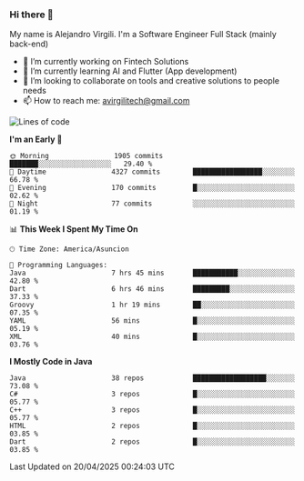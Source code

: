 ### Hi there 👋

My name is Alejandro Virgili. I'm a Software Engineer Full Stack (mainly back-end)


- 🔭 I’m currently working on Fintech Solutions
- 🌱 I’m currently learning AI and Flutter (App development)
- 👯 I’m looking to collaborate on tools and creative solutions to people needs
- 📫 How to reach me: avirgilitech@gmail.com
  
<!--START_SECTION:waka-->
![Lines of code](https://img.shields.io/badge/From%20Hello%20World%20I%27ve%20Written-736.5%20thousand%20lines%20of%20code-blue)

**I'm an Early 🐤** 

```text
🌞 Morning                1905 commits        ███████░░░░░░░░░░░░░░░░░░   29.40 % 
🌆 Daytime                4327 commits        █████████████████░░░░░░░░   66.78 % 
🌃 Evening                170 commits         █░░░░░░░░░░░░░░░░░░░░░░░░   02.62 % 
🌙 Night                  77 commits          ░░░░░░░░░░░░░░░░░░░░░░░░░   01.19 % 
```


📊 **This Week I Spent My Time On** 

```text
🕑︎ Time Zone: America/Asuncion

💬 Programming Languages: 
Java                     7 hrs 45 mins       ███████████░░░░░░░░░░░░░░   42.80 % 
Dart                     6 hrs 46 mins       █████████░░░░░░░░░░░░░░░░   37.33 % 
Groovy                   1 hr 19 mins        ██░░░░░░░░░░░░░░░░░░░░░░░   07.35 % 
YAML                     56 mins             █░░░░░░░░░░░░░░░░░░░░░░░░   05.19 % 
XML                      40 mins             █░░░░░░░░░░░░░░░░░░░░░░░░   03.76 % 
```

**I Mostly Code in Java** 

```text
Java                     38 repos            ██████████████████░░░░░░░   73.08 % 
C#                       3 repos             █░░░░░░░░░░░░░░░░░░░░░░░░   05.77 % 
C++                      3 repos             █░░░░░░░░░░░░░░░░░░░░░░░░   05.77 % 
HTML                     2 repos             █░░░░░░░░░░░░░░░░░░░░░░░░   03.85 % 
Dart                     2 repos             █░░░░░░░░░░░░░░░░░░░░░░░░   03.85 % 
```




 Last Updated on 20/04/2025 00:24:03 UTC
<!--END_SECTION:waka-->
